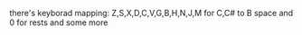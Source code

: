 there's keyborad mapping:
Z,S,X,D,C,V,G,B,H,N,J,M for C,C# to B
space and 0 for rests
and some more
